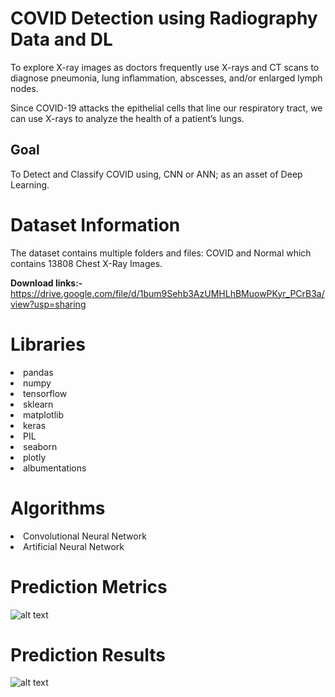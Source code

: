 # COVID Detection using Radiography Data and DL
To explore X-ray images as doctors frequently use X-rays and CT scans to diagnose pneumonia, lung inflammation, abscesses, and/or enlarged lymph nodes.

Since COVID-19 attacks the epithelial cells that line our respiratory tract, we can use X-rays to analyze the health of a patient’s lungs.

## Goal
To Detect and Classify COVID using, CNN or ANN; as an asset of Deep Learning.

# Dataset Information

The dataset contains multiple folders and files: COVID and Normal which contains 13808 Chest X-Ray Images.

**Download links:-** 
https://drive.google.com/file/d/1bum9Sehb3AzUMHLhBMuowPKyr_PCrB3a/view?usp=sharing

# Libraries

<li>pandas
<li>numpy
<li>tensorflow
<li>sklearn
<li>matplotlib
<li>keras
<li>PIL
<li>seaborn
<li>plotly
<li>albumentations 

# Algorithms

<li>Convolutional Neural Network
<li>Artificial Neural Network

# Prediction Metrics
![alt text](https://github.com/aekanshgoel/COVID_Detection_using_Radiography_Data/blob/main/summary_plot.png)

# Prediction Results
![alt text](https://github.com/aekanshgoel/COVID_Detection_using_Radiography_Data/blob/main/results.png)

